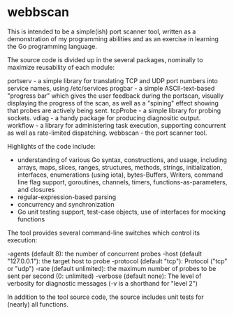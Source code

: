 # webbscan

This is intended to be a simple(ish) port scanner tool, written as a
demonstration of my programming abilities and as an exercise in learning the
Go programming language.

The source code is divided up in the several packages, nominally to maximize
reusability of each module:

portserv - a simple library for translating TCP and UDP port numbers into
	   service names, using /etc/services
progbar	 - a simple ASCII-text-based "progress bar" which gives the user
	   feedback during the portscan, visually displaying the progress of
	   the scan, as well as a "spining" effect showing that probes are
	   actively being sent.
tcpProbe - a simple library for probing sockets.
vdiag	 - a handy package for producing diagnositic output.
workflow - a library for administering task execution, supporting concurrent
	   as well as rate-limited dispatching.
webbscan - the port scanner tool.


Highlights of the code include:
  - understanding of various Go syntax, constructions, and usage, including
    arrays, maps, slices, ranges, structures, methods, strings,
    initialization, interfaces, enumerations (using iota), bytes-Buffers,
    Writers, command line flag support, goroutines, channels, timers, 
    functions-as-parameters, and closures
  - regular-expression-based parsing
  - concurrency and synchronization
  - Go unit testing support, test-case objects, use of interfaces for mocking
    functions


The tool provides several command-line switches which control its execution:

  -agents (default 8):  the number of concurrent probes
  -host (default "127.0.0.1"):  the target host to probe
  -protocol (default "tcp"):  Protocol ("tcp" or "udp")
  -rate (default unlimited):  the maximum number of probes to be sent per
  		 	      second (0: unlimited)
  -verbose (default none):  The level of verbosity for diagnostic messages
  	   	    	    (-v is a shorthand for "level 2")

In addition to the tool source code, the source includes unit tests for
(nearly) all functions.
